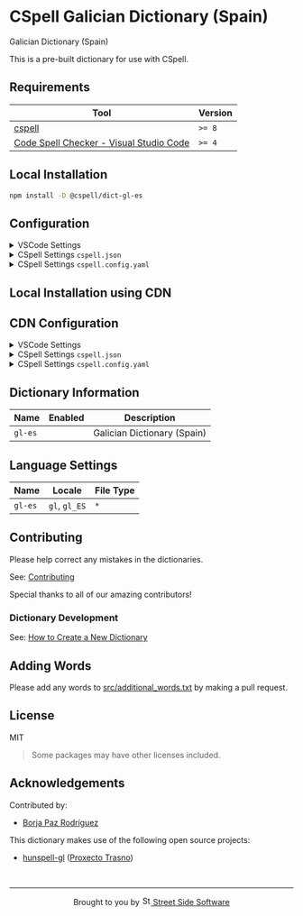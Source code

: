 # CSpell Galician Dictionary (Spain)

Galician Dictionary (Spain)

This is a pre-built dictionary for use with CSpell.

<!--- @@inject: ../../static/requirements.md --->

## Requirements

| Tool                                                                                                                                 | Version |
| ------------------------------------------------------------------------------------------------------------------------------------ | ------- |
| [cspell](https://github.com/streetsidesoftware/cspell)                                                                               | `>= 8`  |
| [Code Spell Checker - Visual Studio Code](https://marketplace.visualstudio.com/items?itemName=streetsidesoftware.code-spell-checker) | `>= 4`  |

<!--- @@inject-end: ../../static/requirements.md --->

<!--- @@inject: ./static/install.md --->

## Local Installation

```sh
npm install -D @cspell/dict-gl-es
```

## Configuration

<details>
<summary>VSCode Settings</summary>

Add the following to your VSCode settings:

**`.vscode/settings.json`**

```jsonc
{
  "cSpell.import": ["@cspell/dict-gl-es/cspell-ext.json"],
  "cSpell.language": "gl, gl_ES",
}
```

</details>

<details>
<summary>CSpell Settings <code>cspell.json</code></summary>

**`cspell.json`**

```jsonc
{
  "import": ["@cspell/dict-gl-es/cspell-ext.json"],
  "language": "gl, gl_ES",
}
```

</details>

<details>
<summary>CSpell Settings <code>cspell.config.yaml</code></summary>

**`cspell.config.yaml`**

```yaml
import:
  - '@cspell/dict-gl-es/cspell-ext.json'
language: gl, gl_ES
```

</details>

## Local Installation using CDN

## CDN Configuration

<details>
<summary>VSCode Settings</summary>

Add the following to your VSCode settings:

**`.vscode/settings.json`**

```jsonc
{
  "cSpell.import": ["https://cdn.jsdelivr.net/npm/@cspell/dict-gl-es@latest/cspell-ext.json/cspell-ext.json"],
  "cSpell.language": "gl, gl_ES",
}
```

</details>

<details>
<summary>CSpell Settings <code>cspell.json</code></summary>

**`cspell.json`**

```jsonc
{
  "import": ["https://cdn.jsdelivr.net/npm/@cspell/dict-gl-es@latest/cspell-ext.json/cspell-ext.json"],
  "language": "gl, gl_ES",
}
```

</details>

<details>
<summary>CSpell Settings <code>cspell.config.yaml</code></summary>

**`cspell.config.yaml`**

```yaml
import:
  - https://cdn.jsdelivr.net/npm/@cspell/dict-gl-es@latest/cspell-ext.json/cspell-ext.json
language: gl, gl_ES
```

</details>

## Dictionary Information

| Name    | Enabled | Description                 |
| ------- | ------- | --------------------------- |
| `gl-es` |         | Galician Dictionary (Spain) |

## Language Settings

| Name    | Locale        | File Type |
| ------- | ------------- | --------- |
| `gl-es` | `gl`, `gl_ES` | `*`       |

<!--- @@inject-end: ./static/install.md --->

<!--- @@inject: ../../static/contributing.md --->

## Contributing

Please help correct any mistakes in the dictionaries.

See: [Contributing](https://github.com/streetsidesoftware/cspell-dicts#contributing)

Special thanks to all of our amazing contributors!

### Dictionary Development

See: [How to Create a New Dictionary](https://github.com/streetsidesoftware/cspell-dicts#how-to-create-a-new-dictionary)

<!--- @@inject-end: ../../static/contributing.md --->

## Adding Words

Please add any words to [src/additional_words.txt](https://github.com/streetsidesoftware/cspell-dicts/blob/main/dictionaries/gl_ES/src/additional_words.txt) by making a pull request.

## License

MIT

> Some packages may have other licenses included.

## Acknowledgements

Contributed by:

- [Borja Paz Rodríguez](https://github.com/borjapazr)

This dictionary makes use of the following open source projects:

- [hunspell-gl](https://gitlab.com/trasno/hunspell-gl) ([Proxecto Trasno](https://trasno.gal/))

<!--- @@inject: ../../static/footer.md --->

<br/>

---

<p align="center">
Brought to you by <a href="https://streetsidesoftware.com" title="Street Side Software">
<img width="16" alt="Street Side Software Logo" src="https://i.imgur.com/CyduuVY.png" /> Street Side Software
</a>
</p>

<!--- @@inject-end: ../../static/footer.md --->
